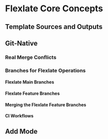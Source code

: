# Flexlate Core Concepts

## Template Sources and Outputs

## Git-Native

### Real Merge Conflicts

### Branches for Flexlate Operations

#### Flexlate Main Branches

#### Flexlate Feature Branches

#### Merging the Flexlate Feature Branches

#### CI Workflows

## Add Mode

